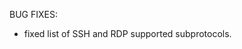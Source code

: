 <!-- markdownlint-disable-file MD013 MD041 -->
BUG FIXES:

* fixed list of SSH and RDP supported subprotocols.
